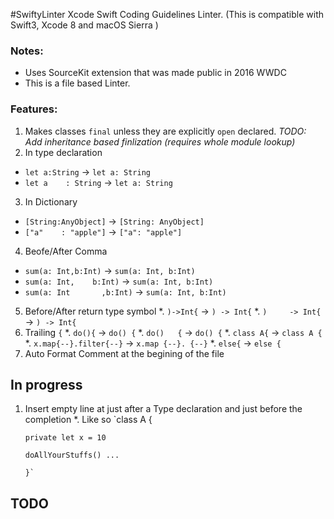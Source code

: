 #SwiftyLinter
Xcode Swift Coding Guidelines Linter. 
(This is compatible with Swift3, Xcode 8 and macOS Sierra )

### Notes:
- Uses SourceKit extension that was made public in 2016 WWDC
- This is a file based Linter. 


### Features:
1. Makes classes `final` unless they are explicitly ```open``` declared.
      *TODO: Add inheritance based finlization (requires whole module lookup)*
2. In type declaration
  * `let a:String` -> `let a: String`
  * `let a    : String` ->  `let a: String`
3. In Dictionary
  * `[String:AnyObject]` -> `[String: AnyObject]` 
  * `["a"    : "apple"]` -> `["a": "apple"]`
4. Beofe/After Comma
  * `sum(a: Int,b:Int)` -> `sum(a: Int, b:Int)`
  * `sum(a: Int,    b:Int)` -> `sum(a: Int, b:Int)`
  * `sum(a: Int       ,b:Int)` -> `sum(a: Int, b:Int)`
5. Before/After return type symbol
  *. `)->Int{` -> `) -> Int{` 
  *. `)     -> Int{` ->  `) -> Int{`
6. Trailing `{`
  *. `do(){` -> `do() {` 
  *. `do()   {` -> `do() {` 
  *. `class A{` -> `class A {`
  *. `x.map{--}.filter{--}` -> `x.map {--}. {--}`
  *. `else{` -> `else {`
7. Auto Format Comment at the begining of the file

## In progress
1. Insert empty line at just after a Type declaration and just before the completion
  *. Like so
       `class A { 
       
       private let x = 10

       doAllYourStuffs() ...
       
       }`


## TODO
